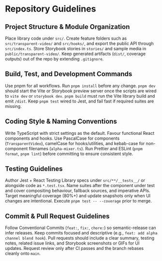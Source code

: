 # Repository Guidelines

## Project Structure & Module Organization
Place library code under `src/`. Create feature folders such as `src/transparent-video/` and `src/hooks/`, and export the public API through `src/index.ts`. Store Storybook stories in `stories/` and sample media in `public/transparent-video/`. Keep generated artifacts (`dist/`, coverage outputs) out of the repo by extending `.gitignore`.

## Build, Test, and Development Commands
Use pnpm for all workflows. Run `pnpm install` before any change. `pnpm dev` should start the Vite or Storybook preview server once the scripts are wired to `vite dev` or `storybook dev`. `pnpm build` must run the Vite library build and emit `/dist`. Keep `pnpm test` wired to Jest, and fail fast if required suites are missing.

## Coding Style & Naming Conventions
Write TypeScript with strict settings as the default. Favour functional React components and hooks. Use PascalCase for components (`TransparentVideo`), camelCase for hooks/utilities, and kebab-case for non-component filenames (`alpha-mixer.ts`). Run Prettier and ESLint (`pnpm format`, `pnpm lint`) before committing to ensure consistent style.

## Testing Guidelines
Author Jest + React Testing Library specs under `src/**/__tests__/` or alongside code as `*.test.tsx`. Name suites after the component under test and cover compositing behaviour, fallback sources, and imperative APIs. Target meaningful coverage (80%+) and update snapshots only when UI changes are intentional. Execute `pnpm test -- --coverage` prior to merge.

## Commit & Pull Request Guidelines
Follow Conventional Commits (`feat:`, `fix:`, `chore:`) so semantic-release can infer releases. Keep commits focused and descriptive (e.g., `feat: add alpha channel blend hook`). Pull requests should include a clear summary, testing notes, related issue links, and Storybook screenshots or GIFs for UI updates. Request review only after CI passes and the branch rebases cleanly onto `main`.
